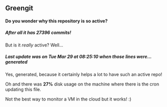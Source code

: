 ## Greengit

#### Do you wonder why this repository is so active?

##### After all it has 27396 commits!

But is it *really* active? Well...

##### Last update was on Tue Mar 29 at 08:25:10 when those lines were... generated

Yes, generated, because it certainly helps a lot to have such an active repo!

Oh and there was **27%** disk usage on the machine
where there is the cron updating this file.

Not the best way to monitor a VM in the cloud but it works! :)
